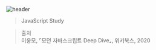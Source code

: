 ![header](https://capsule-render.vercel.app/api?type=rounded&color=auto&height=300&section=header&text=JS-Study&fontSize=60)

> JavaScript Study

> 출처<br/>
> 이웅모, ⌜모던 자바스크립트 Deep Dive⌟, 위키북스, 2020
